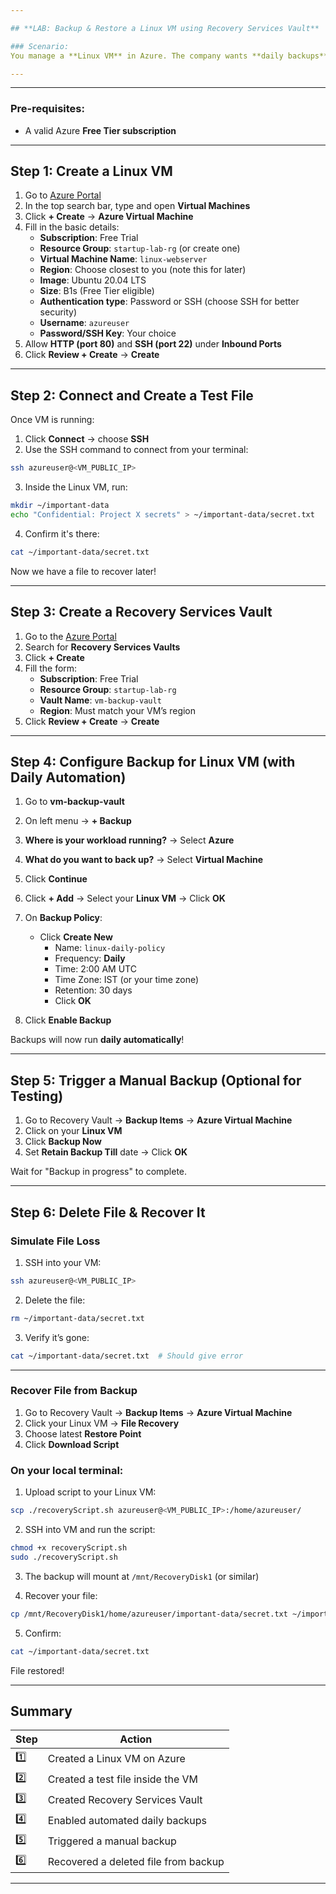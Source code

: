 ```yaml
---

## **LAB: Backup & Restore a Linux VM using Recovery Services Vault**

### Scenario:
You manage a **Linux VM** in Azure. The company wants **daily backups** and the ability to **recover specific files** when needed.

---
```


 

---

### **Pre-requisites:**
- A valid Azure **Free Tier subscription**

---

## Step 1: Create a Linux VM

1. Go to [Azure Portal](https://portal.azure.com)
2. In the top search bar, type and open **Virtual Machines**
3. Click **+ Create** → **Azure Virtual Machine**
4. Fill in the basic details:
   - **Subscription**: Free Trial  
   - **Resource Group**: `startup-lab-rg` (or create one)
   - **Virtual Machine Name**: `linux-webserver`
   - **Region**: Choose closest to you (note this for later)
   - **Image**: Ubuntu 20.04 LTS  
   - **Size**: B1s (Free Tier eligible)
   - **Authentication type**: Password or SSH (choose SSH for better security)
   - **Username**: `azureuser`
   - **Password/SSH Key**: Your choice  
5. Allow **HTTP (port 80)** and **SSH (port 22)** under **Inbound Ports**
6. Click **Review + Create** → **Create**

---

## Step 2: Connect and Create a Test File

Once VM is running:

1. Click **Connect** → choose **SSH**  
2. Use the SSH command to connect from your terminal:

```bash
ssh azureuser@<VM_PUBLIC_IP>
```

3. Inside the Linux VM, run:

```bash
mkdir ~/important-data
echo "Confidential: Project X secrets" > ~/important-data/secret.txt
```

4. Confirm it's there:

```bash
cat ~/important-data/secret.txt
```

Now we have a file to recover later!

---

## Step 3: Create a Recovery Services Vault

1. Go to the [Azure Portal](https://portal.azure.com)
2. Search for **Recovery Services Vaults**
3. Click **+ Create**
4. Fill the form:
   - **Subscription**: Free Trial
   - **Resource Group**: `startup-lab-rg`
   - **Vault Name**: `vm-backup-vault`
   - **Region**: Must match your VM’s region
5. Click **Review + Create** → **Create**

---

## Step 4: Configure Backup for Linux VM (with Daily Automation)

1. Go to **vm-backup-vault**
2. On left menu → **+ Backup**
3. **Where is your workload running?** → Select **Azure**
4. **What do you want to back up?** → Select **Virtual Machine**
5. Click **Continue**

6. Click **+ Add** → Select your **Linux VM** → Click **OK**

7. On **Backup Policy**:
   - Click **Create New**
     - Name: `linux-daily-policy`
     - Frequency: **Daily**
     - Time: 2:00 AM UTC
     - Time Zone: IST (or your time zone)
     - Retention: 30 days
     - Click **OK**

8. Click **Enable Backup**

Backups will now run **daily automatically**!

---

## Step 5: Trigger a Manual Backup (Optional for Testing)

1. Go to Recovery Vault → **Backup Items** → **Azure Virtual Machine**
2. Click on your **Linux VM**
3. Click **Backup Now**
4. Set **Retain Backup Till** date → Click **OK**

Wait for "Backup in progress" to complete.

---

## Step 6: Delete File & Recover It

### Simulate File Loss

1. SSH into your VM:

```bash
ssh azureuser@<VM_PUBLIC_IP>
```

2. Delete the file:

```bash
rm ~/important-data/secret.txt
```

3. Verify it’s gone:

```bash
cat ~/important-data/secret.txt  # Should give error
```

---

### Recover File from Backup

1. Go to Recovery Vault → **Backup Items** → **Azure Virtual Machine**
2. Click your Linux VM → **File Recovery**
3. Choose latest **Restore Point**
4. Click **Download Script**

### On your local terminal:

1. Upload script to your Linux VM:

```bash
scp ./recoveryScript.sh azureuser@<VM_PUBLIC_IP>:/home/azureuser/
```

2. SSH into VM and run the script:

```bash
chmod +x recoveryScript.sh
sudo ./recoveryScript.sh
```

3. The backup will mount at `/mnt/RecoveryDisk1` (or similar)

4. Recover your file:

```bash
cp /mnt/RecoveryDisk1/home/azureuser/important-data/secret.txt ~/important-data/
```

5. Confirm:

```bash
cat ~/important-data/secret.txt
```

File restored!

---

## Summary

| Step | Action |
|------|--------|
| 1️⃣ | Created a Linux VM on Azure |
| 2️⃣ | Created a test file inside the VM |
| 3️⃣ | Created Recovery Services Vault |
| 4️⃣ | Enabled automated daily backups |
| 5️⃣ | Triggered a manual backup |
| 6️⃣ | Recovered a deleted file from backup |

---

